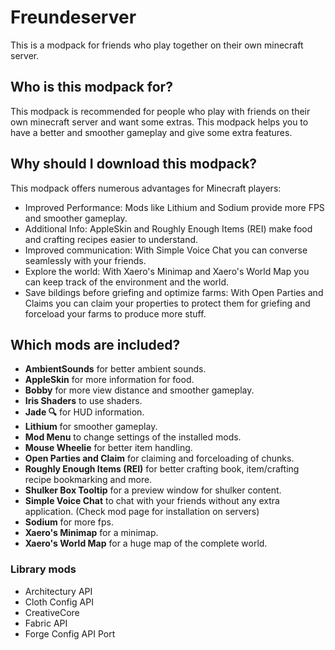 <h1>Freundeserver</h1>
<p>This is a modpack for friends who play together on their own minecraft server.</p>

<h2>Who is this modpack for?</h2>
<p>This modpack is recommended for people who play with friends on their own minecraft server and want some extras. This modpack helps you to have a better and smoother gameplay and give some extra features.</p>

<h2>Why should I download this modpack?</h2>
<p>This modpack offers numerous advantages for Minecraft players:</p>
<ul>
<li>Improved Performance: Mods like Lithium and Sodium provide more FPS and smoother gameplay.</li>
<li>Additional Info: AppleSkin and Roughly Enough Items (REI) make food and crafting recipes easier to understand.</li>
<li>Improved communication: With Simple Voice Chat you can converse seamlessly with your friends.</li>
<li>Explore the world: With Xaero's Minimap and Xaero's World Map you can keep track of the environment and the world.</li>
<li>Save bildings before griefing and optimize farms: With Open Parties and Claims you can claim your properties  to protect them for griefing and forceload your farms to produce more stuff.</li>
</ul>

<h2>Which mods are included?</h2>
<ul>
<li><b>AmbientSounds</b> for better ambient sounds.</li>
<li><b>AppleSkin</b> for more information for food.</li>
<li><b>Bobby</b> for more view distance and smoother gameplay.</li>
<li><b>Iris Shaders</b> to use shaders.</li>
<li><b>Jade 🔍</b> for HUD information.</li>
<li><b>Lithium</b> for smoother gameplay.</li>
<li><b>Mod Menu</b> to change settings of the installed mods.</li>
<li><b>Mouse Wheelie</b> for better item handling.</li>
<li><b>Open Parties and Claim</b> for claiming and forceloading of chunks.</li>
<li><b>Roughly Enough Items (REI)</b> for better crafting book, item/crafting recipe bookmarking and more.</li>
<li><b>Shulker Box Tooltip</b> for a preview window for shulker content.</li>
<li><b>Simple Voice Chat</b> to chat with your friends without any extra application. (Check mod page for installation on servers)</li>
<li><b>Sodium</b> for more fps.</li>
<li><b>Xaero's Minimap</b> for a minimap.</li>
<li><b>Xaero's World Map</b> for a huge map of the complete world.</li>
</ul>

<h3>Library mods</h3>
<ul>
<li>Architectury API</li>
<li>Cloth Config API</li>
<li>CreativeCore</li>
<li>Fabric API</li>
<li>Forge Config API Port</li>
</ul>
